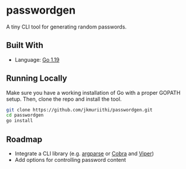 # passwordgen

A tiny CLI tool for generating random passwords.

## Built With
- Language: [Go 1.19](https://go.dev/)

## Running Locally
Make sure you have a working installation of Go with a proper GOPATH setup. Then, clone the repo and install the tool.
```bash
git clone https://github.com/jkmuriithi/passwordgen.git
cd passwordgen
go install
```

## Roadmap
- Integrate a CLI library (e.g. [argparse](https://github.com/akamensky/argparse) or [Cobra](https://github.com/spf13/cobra) and [Viper](https://github.com/spf13/viper))
- Add options for controlling password content
